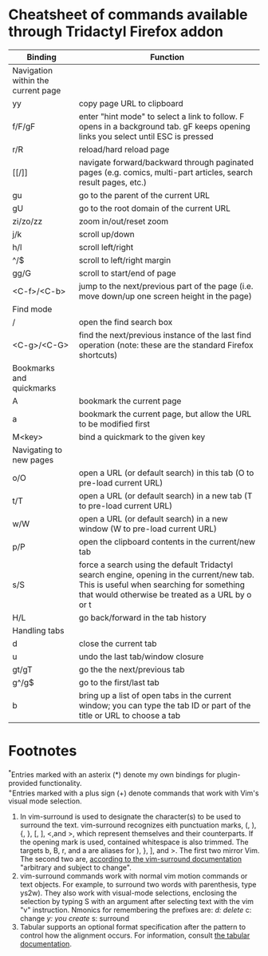 # Cheatsheet of commands available through Tridactyl Firefox addon

|Binding                   |Function                                                                      |
|------------------------- |----------------------------------------------------------------------------- |
| Navigation within the current page |
| yy | copy page URL to clipboard |
| f/F/gF | enter "hint mode" to select a link to follow. F opens in a background tab. gF keeps opening links you select until ESC is pressed |
| r/R | reload/hard reload page |
| [[/]] | navigate forward/backward through paginated pages (e.g. comics, multi-part articles, search result pages, etc.) |
| gu | go to the parent of the current URL |
| gU | go to the root domain of the current URL |
| zi/zo/zz | zoom in/out/reset zoom |
| j/k | scroll up/down |
| h/l | scroll left/right |
| ^/$ | scroll to left/right margin |
| gg/G | scroll to start/end of page |
| \<C-f\>/\<C-b\> |jump to the next/previous part of the page (i.e. move down/up one screen height in the page) |
| Find mode |
| / | open the find search box |
| \<C-g\>/\<C-G\> | find the next/previous instance of the last find operation (note: these are the standard Firefox shortcuts) |
| Bookmarks and quickmarks |
| A | bookmark the current page |
| a | bookmark the current page, but allow the URL to be modified first |
| M\<key\> | bind a quickmark to the given key |
| Navigating to new pages |
| o/O | open a URL (or default search) in this tab (O to pre-load current URL) |
| t/T | open a URL (or default search) in a new tab (T to pre-load current URL) |
| w/W | open a URL (or default search) in a new window (W to pre-load current URL) |
| p/P | open the clipboard contents in the current/new tab |
| s/S | force a search using the default Tridactyl search engine, opening in the current/new tab. This is useful when searching for something that would otherwise be treated as a URL by o or t |
| H/L | go back/forward in the tab history |
| Handling tabs |
| d | close the current tab |
| u | undo the last tab/window closure |
| gt/gT | go the the next/previous tab |
| g^/g$ | go to the first/last tab |
| b | bring up a list of open tabs in the current window; you can type the tab ID or part of the title or URL to choose a tab |

Footnotes
=========

<sup>\*</sup>Entries marked with an asterix (*) denote my own bindings for plugin-provided functionality.  
<sup>+</sup>Entries marked with a plus sign (+) denote commands that work with Vim's visual mode selection.

1. <span id="f1"></span> In vim-surround <target> is used to designate the character(s) to be used to surround the text. vim-surround recognizes eith punctuation marks, (, ), {, }, [, ], <,and >, which represent themselves and their counterparts. If the opening mark is used, contained whitespace is also trimmed. The targets b, B, r, and a are aliases for ), }, ], and >. The first two mirror Vim. The second two are, [according to the vim-surround
documentation](https://github.com/tpope/vim-surround/blob/master/doc/surround.txt) "arbitrary and subject to change".
2. <span id="f2"></span> vim-surround commands work with normal vim motion commands or text objects. For example, to surround two words with parenthesis, type ys2w). They also work with visual-mode selections, enclosing the selection by typing S with an argument after selecting text with the vim "v" instruction. Nmonics for remembering the prefixes are:
    <sup>*</sup>d: delete
    <sup>*</sup>c: change
    <sup>*</sup>y: you create
    <sup>*</sup>s: surround
3. <span id="f3"></span> Tabular supports an optional format specification after the pattern to control how the alignment occurs. For information, consult [the tabular documentation](https://raw.githubusercontent.com/godlygeek/tabular/master/doc/Tabular.txt?_sm_au_=iVVrL6DSJJ8J6r6j).
